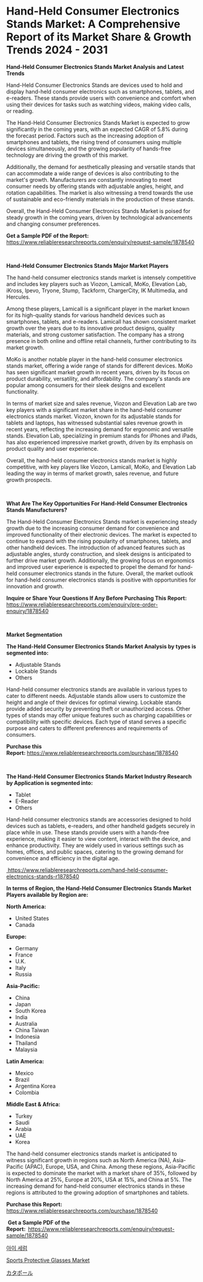 <p><h1>Hand-Held Consumer Electronics Stands Market: A Comprehensive Report of its Market Share & Growth Trends 2024 - 2031</h1></p><p><strong>Hand-Held Consumer Electronics Stands Market Analysis and Latest Trends</strong></p>
<p><p>Hand-Held Consumer Electronics Stands are devices used to hold and display hand-held consumer electronics such as smartphones, tablets, and e-readers. These stands provide users with convenience and comfort when using their devices for tasks such as watching videos, making video calls, or reading.</p><p>The Hand-Held Consumer Electronics Stands Market is expected to grow significantly in the coming years, with an expected CAGR of 5.8% during the forecast period. Factors such as the increasing adoption of smartphones and tablets, the rising trend of consumers using multiple devices simultaneously, and the growing popularity of hands-free technology are driving the growth of this market.</p><p>Additionally, the demand for aesthetically pleasing and versatile stands that can accommodate a wide range of devices is also contributing to the market's growth. Manufacturers are constantly innovating to meet consumer needs by offering stands with adjustable angles, height, and rotation capabilities. The market is also witnessing a trend towards the use of sustainable and eco-friendly materials in the production of these stands.</p><p>Overall, the Hand-Held Consumer Electronics Stands Market is poised for steady growth in the coming years, driven by technological advancements and changing consumer preferences.</p></p>
<p><strong>Get a Sample PDF of the Report:&nbsp;</strong> <a href="https://www.reliableresearchreports.com/enquiry/request-sample/1878540">https://www.reliableresearchreports.com/enquiry/request-sample/1878540</a></p>
<p>&nbsp;</p>
<p><strong>Hand-Held Consumer Electronics Stands Major Market Players</strong></p>
<p><p>The hand-held consumer electronics stands market is intensely competitive and includes key players such as Viozon, Lamicall, MoKo, Elevation Lab, iKross, Ipevo, Tryone, Stump, Tackform, ChargerCity, IK Multimedia, and Hercules.</p><p>Among these players, Lamicall is a significant player in the market known for its high-quality stands for various handheld devices such as smartphones, tablets, and e-readers. Lamicall has shown consistent market growth over the years due to its innovative product designs, quality materials, and strong customer satisfaction. The company has a strong presence in both online and offline retail channels, further contributing to its market growth.</p><p>MoKo is another notable player in the hand-held consumer electronics stands market, offering a wide range of stands for different devices. MoKo has seen significant market growth in recent years, driven by its focus on product durability, versatility, and affordability. The company's stands are popular among consumers for their sleek designs and excellent functionality.</p><p>In terms of market size and sales revenue, Viozon and Elevation Lab are two key players with a significant market share in the hand-held consumer electronics stands market. Viozon, known for its adjustable stands for tablets and laptops, has witnessed substantial sales revenue growth in recent years, reflecting the increasing demand for ergonomic and versatile stands. Elevation Lab, specializing in premium stands for iPhones and iPads, has also experienced impressive market growth, driven by its emphasis on product quality and user experience.</p><p>Overall, the hand-held consumer electronics stands market is highly competitive, with key players like Viozon, Lamicall, MoKo, and Elevation Lab leading the way in terms of market growth, sales revenue, and future growth prospects.</p></p>
<p>&nbsp;</p>
<p><strong>What Are The Key Opportunities For Hand-Held Consumer Electronics Stands Manufacturers?</strong></p>
<p><p>The Hand-Held Consumer Electronics Stands market is experiencing steady growth due to the increasing consumer demand for convenience and improved functionality of their electronic devices. The market is expected to continue to expand with the rising popularity of smartphones, tablets, and other handheld devices. The introduction of advanced features such as adjustable angles, sturdy construction, and sleek designs is anticipated to further drive market growth. Additionally, the growing focus on ergonomics and improved user experience is expected to propel the demand for hand-held consumer electronics stands in the future. Overall, the market outlook for hand-held consumer electronics stands is positive with opportunities for innovation and growth.</p></p>
<p><strong>Inquire or Share Your Questions If Any Before Purchasing This Report:</strong> <a href="https://www.reliableresearchreports.com/enquiry/pre-order-enquiry/1878540">https://www.reliableresearchreports.com/enquiry/pre-order-enquiry/1878540</a></p>
<p>&nbsp;</p>
<p><strong>Market Segmentation</strong></p>
<p><strong>The Hand-Held Consumer Electronics Stands Market Analysis by types is segmented into:</strong></p>
<p><ul><li>Adjustable Stands</li><li>Lockable Stands</li><li>Others</li></ul></p>
<p><p>Hand-held consumer electronics stands are available in various types to cater to different needs. Adjustable stands allow users to customize the height and angle of their devices for optimal viewing. Lockable stands provide added security by preventing theft or unauthorized access. Other types of stands may offer unique features such as charging capabilities or compatibility with specific devices. Each type of stand serves a specific purpose and caters to different preferences and requirements of consumers.</p></p>
<p><strong>Purchase this Report:&nbsp;</strong><a href="https://www.reliableresearchreports.com/purchase/1878540">https://www.reliableresearchreports.com/purchase/1878540</a></p>
<p>&nbsp;</p>
<p><strong>The Hand-Held Consumer Electronics Stands Market Industry Research by Application is segmented into:</strong></p>
<p><ul><li>Tablet</li><li>E-Reader</li><li>Others</li></ul></p>
<p><p>Hand-held consumer electronics stands are accessories designed to hold devices such as tablets, e-readers, and other handheld gadgets securely in place while in use. These stands provide users with a hands-free experience, making it easier to view content, interact with the device, and enhance productivity. They are widely used in various settings such as homes, offices, and public spaces, catering to the growing demand for convenience and efficiency in the digital age.</p></p>
<p><a href="https://www.reliableresearchreports.com/hand-held-consumer-electronics-stands-r1878540">&nbsp;https://www.reliableresearchreports.com/hand-held-consumer-electronics-stands-r1878540</a></p>
<p><strong>In terms of Region, the Hand-Held Consumer Electronics Stands Market Players available by Region are:</strong></p>
<p>
    <p> <strong> North America: </strong>
        <ul>
            <li>United States</li>
            <li>Canada</li>
        </ul>
        </p> 
    <p> <strong> Europe: </strong>
        <ul>
            <li>Germany</li>
            <li>France</li>
            <li>U.K.</li>
            <li>Italy</li>
            <li>Russia</li>
        </ul>
        </p> 
    <p> <strong> Asia-Pacific: </strong>
        <ul>
            <li>China</li>
            <li>Japan</li>
            <li>South Korea</li>
            <li>India</li>
            <li>Australia</li>
            <li>China Taiwan</li>
            <li>Indonesia</li>
            <li>Thailand</li>
            <li>Malaysia</li>
        </ul>
        </p> 
    <p> <strong> Latin America: </strong>
        <ul>
            <li>Mexico</li>
            <li>Brazil</li>
            <li>Argentina Korea</li>
            <li>Colombia</li>
        </ul>
        </p> 
    <p> <strong> Middle East & Africa: </strong>
        <ul>
            <li>Turkey</li>
            <li>Saudi</li>
            <li>Arabia</li>
            <li>UAE</li>
            <li>Korea</li>
        </ul>
    </p>
    </p>
<p><p>The hand-held consumer electronics stands market is anticipated to witness significant growth in regions such as North America (NA), Asia-Pacific (APAC), Europe, USA, and China. Among these regions, Asia-Pacific is expected to dominate the market with a market share of 35%, followed by North America at 25%, Europe at 20%, USA at 15%, and China at 5%. The increasing demand for hand-held consumer electronics stands in these regions is attributed to the growing adoption of smartphones and tablets.</p></p>
<p><strong>Purchase this Report: </strong><a href="https://www.reliableresearchreports.com/purchase/1878540">https://www.reliableresearchreports.com/purchase/1878540</a></p>
<p>&nbsp;<strong>Get a Sample PDF of the Report:&nbsp;&nbsp;</strong><a href="https://www.reliableresearchreports.com/enquiry/request-sample/1878540">https://www.reliableresearchreports.com/enquiry/request-sample/1878540</a></p>
<p><strong></strong></p>
<p><p><a href="https://github.com/berlianaparadilla48/Market-Research-Report-List-2/blob/main/692495340719.md">아이 세럼</a></p><p><a href="https://github.com/mgbcqzvq83/Market-Research-Report-List-1/blob/main/sports-protective-glasses-market.md">Sports Protective Glasses Market</a></p><p><a href="https://github.com/ihabdkwlxs948/Market-Research-Report-List-3/blob/main/751040231190.md">カタポール</a></p></p>